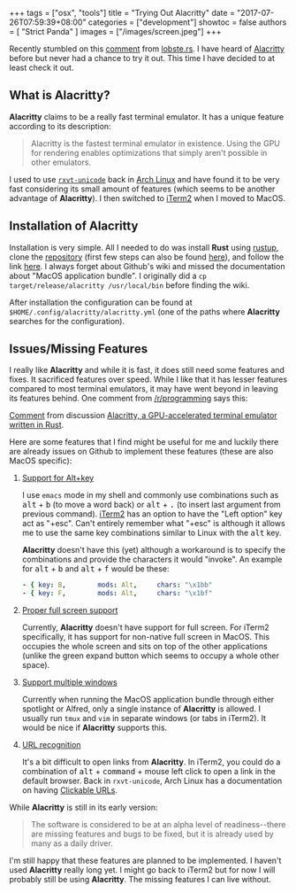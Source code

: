+++
tags = ["osx", "tools"]
title = "Trying Out Alacritty"
date = "2017-07-26T07:59:39+08:00"
categories = ["development"]
showtoc = false
authors = [
  "Strict Panda"
]
images = ["/images/screen.jpeg"]
+++

Recently stumbled on this [comment][1] from [lobste.rs][2]. I have heard of [Alacritty][3] before but never had a chance to try it out. This time I have decided to at least check it out.

## What is Alacritty?

**Alacritty** claims to be a really fast terminal emulator. It has a unique feature according to its description:

> Alacritty is the fastest terminal emulator in existence. Using the GPU for rendering enables optimizations that simply aren't possible in other emulators.

I used to use [`rxvt-unicode`][4] back in [Arch Linux][5] and have found it to be very fast considering its small amount of features (which seems to be another advantage of **Alacritty**). I then switched to [iTerm2][6] when I moved to MacOS.

## Installation of Alacritty

Installation is very simple. All I needed to do was install **Rust** using [rustup][7], clone the [repository][3] (first few steps can also be found [here][9]), and follow the link [here][8]. I always forget about Github's wiki and missed the documentation about "MacOS application bundle". I originally did a `cp target/release/alacritty /usr/local/bin` before finding the wiki.

After installation the configuration can be found at `$HOME/.config/alacritty/alacritty.yml` (one of the paths where **Alacritty** searches for the configuration).

## Issues/Missing Features

I really like **Alacritty** and while it is fast, it does still need some features and fixes. It sacrificed features over speed. While I like that it has lesser features compared to most terminal emulators, it may have went beyond in leaving its features behind. One comment from [/r/programming][10] says this:

<div class="reddit-embed" data-embed-media="www.redditmedia.com" data-embed-parent="false" data-embed-live="false" data-embed-uuid="2a03260a-6e92-4c3c-885b-03b739087f94" data-embed-created="2017-09-16T16:49:21.841Z"><a href="https://www.reddit.com/r/programming/comments/5mflek/alacritty_a_gpuaccelerated_terminal_emulator/dc3r3zc/">Comment</a> from discussion <a href="https://www.reddit.com/r/programming/comments/5mflek/alacritty_a_gpuaccelerated_terminal_emulator/">Alacritty, a GPU-accelerated terminal emulator written in Rust</a>.</div><script async src="https://www.redditstatic.com/comment-embed.js"></script>

Here are some features that I find might be useful for me and luckily there are already issues on Github to implement these features (these are also MacOS specific):

1. [Support for Alt+key][11]

    I use `emacs` mode in my shell and commonly use combinations such as <kbd>alt</kbd> + <kbd>b</kbd> (to move a word back) or <kbd>alt</kbd> + <kbd>.</kbd> (to insert last argument from previous command). [iTerm2][6] has an option to have the "Left option" key act as "+esc". Can't entirely remember what "+esc" is although it allows me to use the same key combinations similar to Linux with the <kbd>alt</kbd> key.

    **Alacritty** doesn't have this (yet) although a workaround is to specify the combinations and provide the characters it would "invoke". An example for <kbd>alt</kbd> + <kbd>b</kbd> and <kbd>alt</kbd> + <kbd>f</kbd> would be these:

    ```yml
    - { key: B,        mods: Alt,     chars: "\x1bb"                       }
    - { key: F,        mods: Alt,     chars: "\x1bf"                       }
    ```

2. [Proper full screen support][12]

    Currently, **Alacritty** doesn't have support for full screen. For iTerm2 specifically, it has support for non-native full screen in MacOS. This occupies the whole screen and sits on top of the other applications (unlike the green expand button which seems to occupy a whole other space).

3. [Support multiple windows][13]

    Currently when running the MacOS application bundle through either spotlight or Alfred, only a single instance of **Alacritty** is allowed. I usually run `tmux` and `vim` in separate windows (or tabs in iTerm2). It would be nice if **Alacritty** supports this.

4. [URL recognition][14]

    It's a bit difficult to open links from **Alacritty**. In iTerm2, you could do a combination of <kbd>alt</kbd> + <kbd>command</kbd> + mouse left click to open a link in the default browser. Back in `rxvt-unicode`, Arch Linux has a documentation on having [Clickable URLs][15].

While **Alacritty** is still in its early version:

> The software is considered to be at an alpha level of readiness--there are missing features and bugs to be fixed, but it is already used by many as a daily driver.

I'm still happy that these features are planned to be implemented. I haven't used **Alacritty** really long yet. I might go back to iTerm2 but for now I will probably still be using **Alacritty**. The missing features I can live without.

[1]: https://lobste.rs/s/xvwozt/terminal_shell_performance#c_yvgwoo
[2]: http://lobste.rs/
[3]: https://github.com/jwilm/alacritty
[4]: http://software.schmorp.de/pkg/rxvt-unicode.html
[5]: http://archlinux.org/
[6]: https://www.iterm2.com/
[7]: https://www.iterm2.com/
[8]: https://github.com/jwilm/alacritty/wiki/MacOS-application-bundle
[9]: https://github.com/jwilm/alacritty#prerequisites
[10]: https://www.reddit.com/r/programming/comments/5mflek/alacritty_a_gpuaccelerated_terminal_emulator/dc3r3zc/
[11]: https://github.com/jwilm/alacritty/issues/93
[12]: https://github.com/jwilm/alacritty/issues/34
[13]: https://github.com/jwilm/alacritty/issues/607
[14]: https://github.com/jwilm/alacritty/issues/113
[15]: https://wiki.archlinux.org/index.php/rxvt-unicode#Clickable_URLs
